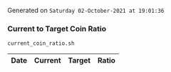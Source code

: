 Generated on `Saturday 02-October-2021 at 19:01:36`

### Current to Target Coin Ratio
`current_coin_ratio.sh`

Date|Current|Target|Ratio
---|---|---|---
